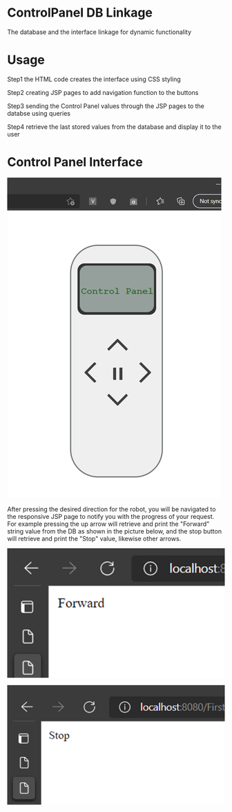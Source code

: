# ControlPanel DB Linkage
The database and the interface linkage for dynamic functionality

# Usage
Step1 the HTML code creates the interface using CSS styling 

Step2 creating JSP pages to add navigation function to the buttons

Step3 sending the Control Panel values through the JSP pages to the databse using queries

Step4 retrieve the last stored values from the database and display it to the user

# Control Panel Interface

![cp](cp.png)

After pressing the desired direction for the robot, you will be navigated to the responsive JSP page to notify you with the progress of your request.
For example pressing the up arrow will retrieve and print the "Forward" string value from the DB as shown in the picture below, and the stop button will retrieve and print the "Stop" value, likewise other arrows.

![for](for.png)

![st](st.png)
